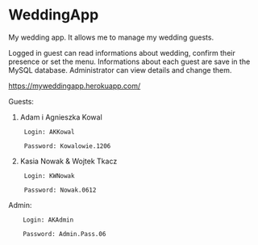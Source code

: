 # WeddingApp
My wedding app. It allows me to manage my wedding guests.

Logged in guest can read informations about wedding, confirm their presence or set the menu. Informations about each guest are save in the MySQL database. Administrator can view details and change them.

https://myweddingapp.herokuapp.com/

Guests:

1. Adam i Agnieszka Kowal

        Login: AKKowal
      
        Password: Kowalowie.1206

2. Kasia Nowak & Wojtek Tkacz

        Login: KWNowak

        Password: Nowak.0612

Admin:

        Login: AKAdmin

        Password: Admin.Pass.06


